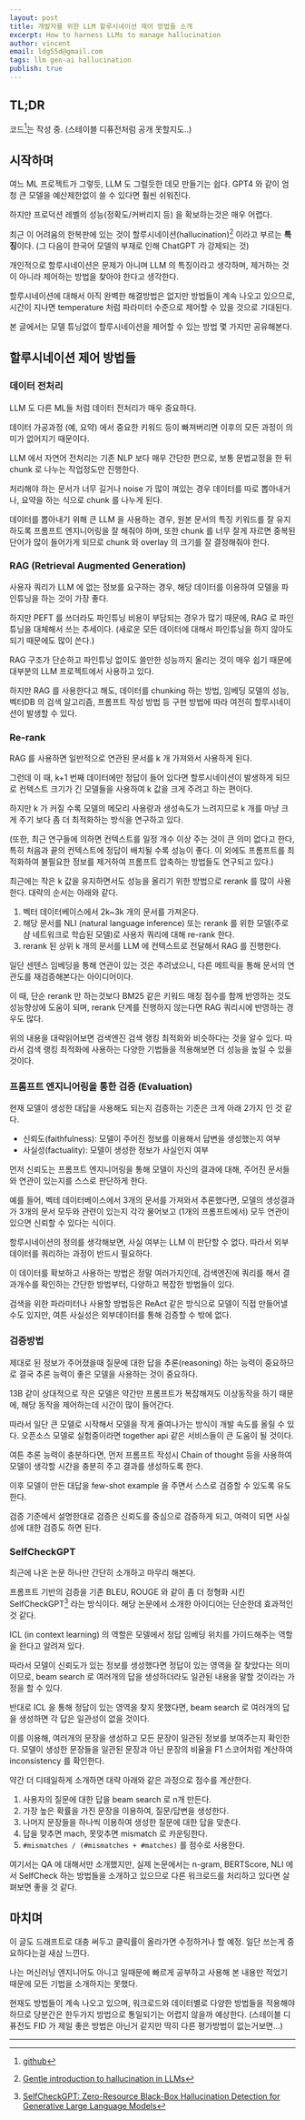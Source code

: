 ```yaml
---
layout: post
title: 개발자를 위한 LLM 할루시네이션 제어 방법들 소개
excerpt: How to harness LLMs to manage hallucination
author: vincent
email: ldg55d@gmail.com
tags: llm gen-ai hallucination
publish: true
---
```


## TL;DR

코드[^1]는 작성 중. (스테이블 디퓨전처럼 공개 못할지도..)

## 시작하며

여느 ML 프로젝트가 그렇듯, LLM 도 그럴듯한 데모 만들기는 쉽다. GPT4 와 같이 엄청 큰 모델을 예산제한없이 쓸 수 있다면 훨씬 쉬워진다.

하지만 프로덕션 레벨의 성능(정확도/커버리지 등) 을 확보하는것은 매우 어렵다.

최근 이 어려움의 한복판에 있는 것이 할루시네이션(hallucination)[^2] 이라고 부르는 **특징**이다. (그 다음이 한국어 모델의 부재로 인해 ChatGPT 가 강제되는 것)

개인적으로 할루시네이션은 문제가 아니며 LLM 의 특징이라고 생각하며, 제거하는 것이 아니라 제어하는 방법을 찾아야 한다고 생각한다.

할루시네이션에 대해서 아직 완벽한 해결방법은 없지만 방법들이 계속 나오고 있으므로, 시간이 지나면 temperature 처럼 파라미터 수준으로 제어할 수 있을 것으로 기대된다.

본 글에서는 모델 튜닝없이 할루시네이션을 제어할 수 있는 방법 몇 가지만 공유해본다.

## 할루시네이션 제어 방법들

### 데이터 전처리

LLM 도 다른 ML들 처럼 데이터 전처리가 매우 중요하다.

데이터 가공과정 (예, 요약) 에서 중요한 키워드 등이 빠져버리면 이후의 모든 과정이 의미가 없어지기 때문이다.

LLM 에서 자연어 전처리는 기존 NLP 보다 매우 간단한 편으로, 보통 문법교정을 한 뒤 chunk 로 나누는 작업정도만 진행한다.

처리해야 하는 문서가 너무 길거나 noise 가 많이 껴있는 경우 데이터를 따로 뽑아내거나, 요약을 하는 식으로 chunk 를 나누게 된다. 

데이터를 뽑아내기 위해 큰 LLM 을 사용하는 경우, 원본 문서의 특징 키워드를 잘 유지 하도록 프롬프트 엔지니어링을 잘 해줘야 하며, 
또한 chunk 를 너무 잘게 자르면 중복된 단어가 많이 들어가게 되므로 chunk 와 overlay 의 크기를 잘 결정해줘야 한다.

### RAG (Retrieval Augmented Generation)

사용자 쿼리가 LLM 에 없는 정보를 요구하는 경우, 해당 데이터를 이용하여 모델을 파인튜닝을 하는 것이 가장 좋다.

하지만 PEFT 를 쓰더라도 파인튜닝 비용이 부담되는 경우가 많기 때문에, RAG 로 파인튜닝을 대체해서 쓰는 추세이다. (새로운 모든 데이터에 대해서 파인튜닝을 하지 않아도 되기 때문에도 많이 쓴다.)

RAG 구조가 단순하고 파인튜닝 없이도 쓸만한 성능까지 올리는 것이 매우 쉽기 때문에 대부분의 LLM 프로젝트에서 사용하고 있다.

하지만 RAG 를 사용한다고 해도, 데이터를 chunking 하는 방법, 임베딩 모델의 성능, 벡터DB 의 검색 알고리즘, 프롬프트 작성 방법 등 구현 방법에 따라 여전히 할루시네이션이 발생할 수 있다.

### Re-rank

RAG 를 사용하면 일반적으로 연관된 문서를 k 개 가져와서 사용하게 된다.

그런데 이 때, k+1 번째 데이터에만 정답이 들어 있다면 할루시네이션이 발생하게 되므로 컨텍스트 크기가 긴 모델들을 사용하여 k 값을 크게 주려고 하는 편이다.

하지만 k 가 커질 수록 모델의 메모리 사용량과 생성속도가 느려지므로 k 개를 마냥 크게 주기 보다 좀 더 최적화하는 방식을 연구하고 있다.

(또한, 최근 연구들에 의하면 컨텍스트를 일정 개수 이상 주는 것이 큰 의미 없다고 한다, 특히 처음과 끝의 컨텍스트에 정답이 배치될 수록 성능이 좋다. 이 외에도 프롬프트를 최적화하여 불필요한 정보를 제거하여 프롬프트 압축하는 방법들도 연구되고 있다.)

최근에는 작은 k 값을 유지하면서도 성능을 올리기 위한 방법으로 rerank 를 많이 사용한다. 대략의 순서는 아래와 같다.

1. 벡터 데이터베이스에서 2k~3k 개의 문서를 가져온다.
2. 해당 문서를 NLI (natural language inference) 또는 rerank 를 위한 모델(주로 샴 네트워크로 학습된 모델)로 사용자 쿼리에 대해 re-rank 한다.
3. rerank 된 상위 k 개의 문서를 LLM 에 컨텍스트로 전달해서 RAG 를 진행한다.

일단 센텐스 임베딩을 통해 연관이 있는 것은 추려냈으니, 다른 메트릭을 통해 문서의 연관도를 재검증해본다는 아이디어이다.

이 때, 단순 rerank 만 하는것보다 BM25 같은 키워드 매칭 점수를 함께 반영하는 것도 성능향상에 도움이 되며, rerank 단계를 진행하지 않는다면 RAG 쿼리시에 반영하는 경우도 많다.

위의 내용을 대략읽어보면 검색엔진 검색 랭킹 최적화와 비슷하다는 것을 알수 있다. 따라서 검색 랭킹 최적화에 사용하는 다양한 기법들을 적용해보면 더 성능을 높일 수 있을 것이다.

### 프롬프트 엔지니어링을 통한 검증 (Evaluation)

현재 모델이 생성한 대답을 사용해도 되는지 검증하는 기준은 크게 아래 2가지 인 것 같다.

- 신뢰도(faithfulness): 모델이 주어진 정보를 이용해서 답변을 생성했는지 여부
- 사실성(factuality): 모델이 생성한 정보가 사실인지 여부

먼저 신뢰도는 프롬프트 엔지니어링을 통해 모델이 자신의 결과에 대해, 주어진 문서들와 연관이 있는지를 스스로 판단하게 한다.

예를 들어, 벡테 데이터베이스에서 3개의 문서를 가져와서 추론했다면, 모델의 생성결과가 3개의 문서 모두와 관련이 있는지 각각 물어보고 (1개의 프롬프트에서) 모두 연관이 있으면 신뢰할 수 있다는 식이다.

할루시네이션의 정의를 생각해보면, 사실 여부는 LLM 이 판단할 수 없다. 따라서 외부데이터를 쿼리하는 과정이 반드시 필요하다.

이 데이터를 확보하고 사용하는 방법은 정말 여러가지인데, 검색엔진에 쿼리를 해서 결과개수를 확인하는 간단한 방법부터, 다양하고 복잡한 방법들이 있다.

검색을 위한 파라미터나 사용할 방법등은 ReAct 같은 방식으로 모델이 직접 만들어낼 수도 있지만, 여튼 사실성은 외부데이터를 통해 검증할 수 밖에 없다.

### 검증방법

제대로 된 정보가 주어졌을때 질문에 대한 답을 추론(reasoning) 하는 능력이 중요하므로 결국 추론 능력이 좋은 모델을 사용하는 것이 중요하다.

13B 같이 상대적으로 작은 모델은 약간만 프롬프트가 복잡해져도 이상동작을 하기 때문에, 해당 동작을 제어하는데 시간이 많이 들어간다.

따라서 일단 큰 모델로 시작해서 모델을 작게 줄여나가는 방식이 개발 속도를 올릴 수 있다. 오픈소스 모델로 실험중이라면 together api 같은 서비스들이 큰 도움이 될 것이다.

여튼 추론 능력이 충분하다면, 먼저 프롬프트 작성시 Chain of thought 등을 사용하여 모델이 생각할 시간을 충분히 주고 결과를 생성하도록 한다.

이후 모델이 만든 대답을 few-shot example 을 주면서 스스로 검증할 수 있도록 유도한다.

검증 기준에서 설명한대로 검증은 신뢰도를 중심으로 검증하게 되고, 여력이 되면 사실성에 대한 검증도 하면 된다.

### SelfCheckGPT

최근에 나온 논문 하나만 간단히 소개하고 마무리 해본다.

프롬프트 기반의 검증을 기존 BLEU, ROUGE 와 같이 좀 더 정형화 시킨 SelfCheckGPT[^3] 라는 방식이다.
해당 논문에서 소개한 아이디어는 단순한데 효과적인 것 같다.

ICL (in context learning) 의 역할은 모델에서 정답 임베딩 위치를 가이드해주는 역할을 한다고 알려져 있다.

따라서 모델이 신뢰도가 있는 정보를 생성했다면 정답이 있는 영역을 잘 찾았다는 의미이므로, beam search 로 여러개의 답을 생성하더라도 일관된 내용을 말할 것이라는 가정을 할 수 있다.

반대로 ICL 을 통해 정답이 있는 영역을 찾지 못했다면, beam search 로 여러개의 답을 생성하면 각 답은 일관성이 없을 것이다.

이를 이용해, 여러개의 문장을 생성하고 모든 문장이 일관된 정보를 보여주는지 확인한다. 모델이 생성한 문장들을 일관된 문장과 아닌 문장의 비율을 F1 스코어처럼 계산하여 inconsistency 를 확인한다.

약간 더 디테일하게 소개하면 대략 아래와 같은 과정으로 점수를 계산한다.

1. 사용자의 질문에 대한 답을 beam search 로 n개 만든다.
2. 가장 높은 확률을 가진 문장을 이용하여, 질문/답변을 생성한다.
3. 나머지 문장들을 하나씩 이용하여 생성한 질문에 대한 답을 맞춘다.
4. 답을 맞추면 mach, 못맞추면 mismatch 로 카운팅한다.
5. `#mismatches / (#mismatches + #matches)` 를 점수로 사용한다.

여기서는 QA 에 대해서만 소개했지만, 실제 논문에서는 n-gram, BERTScore, NLI 에서 SelfCheck 하는 방법들을 소개하고 있으므로 다른 워크로드를 처리하고 있다면 살펴보면 좋을 것 같다.

## 마치며

이 글도 드래프트로 대충 써두고 클릭률이 올라가면 수정하거나 할 예정. 일단 쓰는게 중요하다는걸 새삼 느낀다.

나는 머신러닝 엔지니어도 아니고 일때문에 빠르게 공부하고 사용해 본 내용만 적었기 때문에 모든 기법을 소개하지는 못했다.

현재도 방법들이 계속 나오고 있으며, 워크로드와 데이터별로 다양한 방법들을 적용해야 하므로 당분간은 한두가지 방법으로 통일되기는 어렵지 않을까 예상한다. (스테이블 디퓨전도 FID 가 제일 좋은 방법은 아닌거 같지만 딱히 다른 평가방법이 없는거보면...)

---

[^1]: [github]()
[^2]: [Gentle introduction to hallucination in LLMs](https://machinelearningmastery.com/a-gentle-introduction-to-hallucinations-in-large-language-models/)
[^3]: [SelfCheckGPT: Zero-Resource Black-Box Hallucination Detection for Generative Large Language Models](https://arxiv.org/abs/2303.08896)
